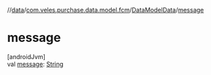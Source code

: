 //[data](../../../index.md)/[com.veles.purchase.data.model.fcm](../index.md)/[DataModelData](index.md)/[message](message.md)

# message

[androidJvm]\
val [message](message.md): [String](https://kotlinlang.org/api/latest/jvm/stdlib/kotlin/-string/index.html)

